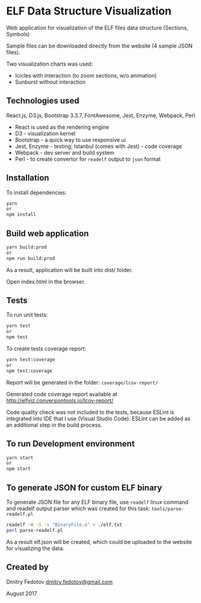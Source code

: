 # ELF Data Structure Visualization

Web application for visualization of the ELF files data structure (Sections, Symbols)

Sample files can be downloaded directly from the website (4 sample JSON files).

Two visualization charts was used:
* Icicles with interaction (to zoom sections, w/o animation)
* Sunburst without interaction


## Technologies used

React.js, D3.js, Bootstrap 3.3.7, FontAwesome, Jest, Enzyme, Webpack, Perl

* React is used as the rendering engine
* D3 - visualization kernel
* Bootstrap - a quick way to use responsive ui
* Jest, Enzyme - testing; Istanbul (comes with Jest) - code coverage
* Webpack - dev server and build system
* Perl - to create convertor for `readelf` output to `json` format


## Installation

To install dependencies:

```sh
yarn
or
npm install
```

## Build web application

```sh
yarn build:prod
or
npm run build:prod
```

As a result, application will be built into dist/ folder.

Open index.html in the browser.

## Tests
To run unit tests:
```sh
yarn test
or
npm test
```

To create tests coverage report:
```sh
yarn test:coverage
or
npm test:coverage
```

Report will be generated in the folder: `coverage/lcov-report/`

Generated code coverage report available at http://elfviz.conversiontools.io/lcov-report/

Code quality check was not included to the tests, because ESLint is integrated into IDE that I use (Visual Studio Code). ESLint can be added as an additional step in the build process.


## To run Development environment

```sh
yarn start
or
npm start
```

## To generate JSON for custom ELF binary

To generate JSON file for any ELF binary file, use `readelf` linux command and readelf output parser which was created for this task: `tools/parse-readelf.pl`
```sh
readelf -W -S -s "BinaryFile.o" > ./elf.txt
perl parse-readelf.pl
```
As a result elf.json will be created, which could be uploaded to the website for visualizing the data.

## Created by

Dmitry Fedotov <dmitry.fedotov@gmail.com>

August 2017
